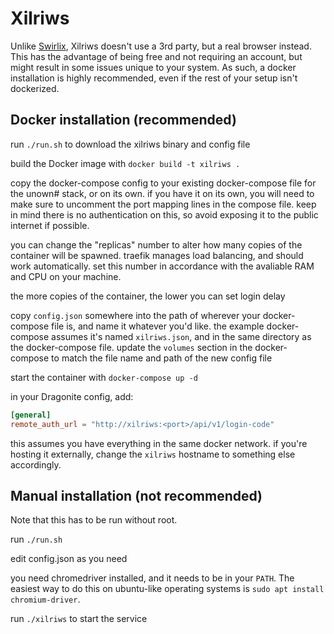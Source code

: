 # Xilriws

Unlike [Swirlix](https://github.com/UnownHash/Swirlix-Public), Xilriws doesn't use a 3rd party, but a real browser instead. 
This has the advantage of being free and not requiring an account, but might result in some issues unique to your system. 
As such, a docker installation is highly recommended, even if the rest of your setup isn't dockerized.

## Docker installation (recommended)

run `./run.sh` to download the xilriws binary and config file

build the Docker image with `docker build -t xilriws .`

copy the docker-compose config to your existing docker-compose file for the unown# stack, or on its own.
if you have it on its own, you will need to make sure to uncomment the port mapping lines in the compose file. 
keep in mind there is no authentication on this, so avoid exposing it to the public internet if possible.

you can change the "replicas" number to alter how many copies of the container will be spawned. traefik manages load balancing,
and should work automatically. set this number in accordance with the avaliable RAM and CPU on your machine.

the more copies of the container, the lower you can set login delay

copy `config.json` somewhere into the path of wherever your docker-compose file is, and name it whatever you'd like.
the example docker-compose assumes it's named `xilriws.json`, and in the same directory as the docker-compose file. 
update the `volumes` section in the docker-compose to match the file name and path of the new config file

start the container with `docker-compose up -d`

in your Dragonite config, add: 

```toml
[general]
remote_auth_url = "http://xilriws:<port>/api/v1/login-code"
```

this assumes you have everything in the same docker network. if you're hosting it externally, change the `xilriws` hostname to
something else accordingly.


## Manual installation (not recommended)

Note that this has to be run without root.

run `./run.sh`

edit config.json as you need

you need chromedriver installed, and it needs to be in your `PATH`.
The easiest way to do this on ubuntu-like operating systems is `sudo apt install chromium-driver`.

run `./xilriws` to start the service
